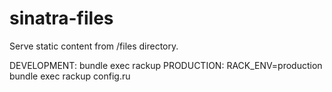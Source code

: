 # sinatra-files
Serve static content from /files directory.

DEVELOPMENT: bundle exec rackup
PRODUCTION:  RACK_ENV=production bundle exec rackup config.ru
